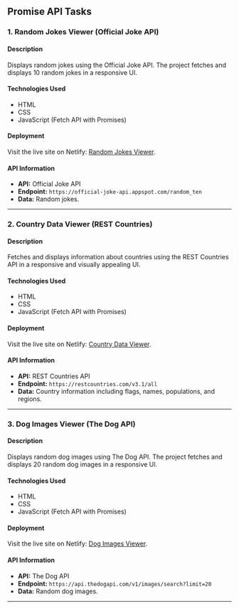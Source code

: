 ## Promise API Tasks

### 1. Random Jokes Viewer (Official Joke API)

#### Description

Displays random jokes using the Official Joke API. The project fetches and displays 10 random jokes in a responsive UI.

#### Technologies Used

- HTML
- CSS
- JavaScript (Fetch API with Promises)

#### Deployment

Visit the live site on Netlify: [Random Jokes Viewer](https://arunkarthik0710-tasks.netlify.app/day20/api1/).

#### API Information

- **API:** Official Joke API
- **Endpoint:** `https://official-joke-api.appspot.com/random_ten`
- **Data:** Random jokes.

---

### 2. Country Data Viewer (REST Countries)

#### Description

Fetches and displays information about countries using the REST Countries API in a responsive and visually appealing UI.

#### Technologies Used

- HTML
- CSS
- JavaScript (Fetch API with Promises)

#### Deployment

Visit the live site on Netlify: [Country Data Viewer](https://arunkarthik0710-tasks.netlify.app/day20/api2/).

#### API Information

- **API:** REST Countries API
- **Endpoint:** `https://restcountries.com/v3.1/all`
- **Data:** Country information including flags, names, populations, and regions.

---

### 3. Dog Images Viewer (The Dog API)

#### Description

Displays random dog images using The Dog API. The project fetches and displays 20 random dog images in a responsive UI.

#### Technologies Used

- HTML
- CSS
- JavaScript (Fetch API with Promises)

#### Deployment

Visit the live site on Netlify: [Dog Images Viewer](https://arunkarthik0710-tasks.netlify.app/day20/api3/).

#### API Information

- **API:** The Dog API
- **Endpoint:** `https://api.thedogapi.com/v1/images/search?limit=20`
- **Data:** Random dog images.

---
